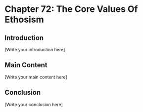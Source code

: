 # Chapter 72: The Core Values Of Ethosism

## Introduction

[Write your introduction here]

## Main Content

[Write your main content here]

## Conclusion

[Write your conclusion here]